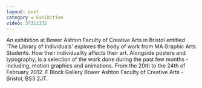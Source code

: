 ```yaml
---
layout: post
category : Exhibition
video: 37311332
---
```

An exhibition at Bower Ashton Faculty of Creative Arts in Bristol entitled 'The Library of Individuals' explores the body of work from MA Graphic Arts Students. 
How their individuality affects their art. Alongside posters and typography, is a selection of the work done during the past few months - including, motion graphics and animations.
From the 20th to the 24th of February 2012. F Block Gallery Bower Ashton Faculty of Creative Arts - Bristol, BS3 2JT.